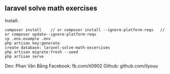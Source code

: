 ## laravel solve math exercises

Install:
```
composer install 	// or composer install --ignore-platform-reqs   // or composer update--ignore-platform-reqs
cp .env.example .env
php artisan key:generate
create database: laravel-solve-math-excercises
php artisan migrate:fresh --seed
php artisan serve
```

Dev: Phan Văn Bằng
Facebook: fb.com/it0902
Github: github.com/ilyouu